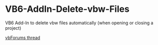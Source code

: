 # VB6-AddIn-Delete-vbw-Files
VB6 Add-In to delete vbw files automatically (when opening or closing a project)

[vbForums thread](https://www.vbforums.com/showthread.php?888508-(VB6)-source-code-of-Add-In-to-delete-*-vbw-files-on-project-load)
